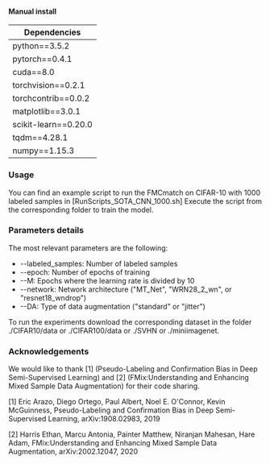 #### Manual install
|Dependencies  |
| ------------- |
| python==3.5.2|
| pytorch==0.4.1|
| cuda==8.0|
| torchvision==0.2.1|
| torchcontrib==0.0.2|
| matplotlib==3.0.1|
| scikit-learn==0.20.0|
| tqdm==4.28.1|
| numpy==1.15.3|

### Usage

You can find an example script to run the FMCmatch on CIFAR-10 with 1000 labeled samples in [RunScripts_SOTA_CNN_1000.sh]
Execute the script from the corresponding folder to train the model.

### Parameters details
The most relevant parameters are the following:
* --labeled_samples: Number of labeled samples 
* --epoch: Number of epochs of training
* --M: Epochs where the learning rate is divided by 10
* --network: Network architecture ("MT\_Net", "WRN28\_2\_wn", or "resnet18\_wndrop")
* --DA: Type of data augmentation ("standard" or "jitter")

To run the experiments download the corresponding dataset in the folder ./CIFAR10/data or ./CIFAR100/data or ./SVHN or ./miniimagenet.



### Acknowledgements

We would like to thank [1] (Pseudo-Labeling and Confirmation Bias in Deep Semi-Supervised Learning) and [2] (FMix:Understanding and Enhancing Mixed Sample Data Augmentation) for their code sharing.

[1] Eric Arazo, Diego Ortego, Paul Albert, Noel E. O'Connor, Kevin McGuinness, Pseudo-Labeling and Confirmation Bias in Deep Semi-Supervised Learning, arXiv:1908.02983, 2019

[2] Harris Ethan, Marcu Antonia, Painter Matthew, Niranjan Mahesan, Hare Adam, FMix:Understanding and Enhancing Mixed Sample Data Augmentation, arXiv:2002.12047, 2020



